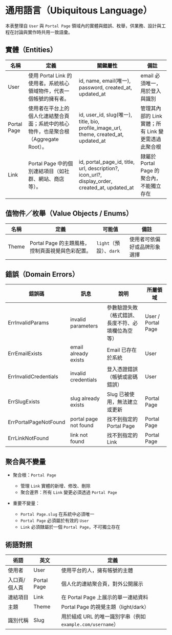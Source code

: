 # 通用語言（Ubiquitous Language）

本表整理自 `User` 與 `Portal Page` 領域內的實體與錯誤、枚舉，供業務、設計與工程在討論與實作時共用一致語彙。

## 實體（Entities）

| 名稱 | 定義 | 關鍵屬性 | 備註 |
|------|------|----------|------|
| User | 使用 Portal Link 的使用者。系統核心領域物件，代表一個帳號的擁有者。 | id, name, email(唯一), password, created_at, updated_at | email 必須唯一，用於登入與識別 |
| Portal Page | 使用者在平台上的個人化連結整合頁面；系統中的核心物件，也是聚合根（Aggregate Root）。 | id, user_id, slug(唯一), title, bio, profile_image_url, theme, created_at, updated_at | 管理其內部的 Link 實體；所有 Link 變更需透過此聚合根 |
| Link | Portal Page 中的個別連結項目（如社群、網站、商店等）。 | id, portal_page_id, title, url, description?, icon_url?, display_order, created_at, updated_at | 隸屬於 Portal Page 的聚合內，不能獨立存在 |

## 值物件／枚舉（Value Objects / Enums）

| 名稱 | 定義 | 可能值 | 備註 |
|------|------|--------|------|
| Theme | Portal Page 的主題風格，控制頁面視覺與色彩配置。 | `light`（預設）、`dark` | 使用者可依偏好或品牌形象選擇 |

## 錯誤（Domain Errors）

| 錯誤碼 | 訊息 | 說明 | 所屬領域 |
|--------|------|------|----------|
| ErrInvalidParams | invalid parameters | 參數驗證失敗（格式錯誤、長度不符、必填欄位為空等） | User / Portal Page |
| ErrEmailExists | email already exists | Email 已存在於系統 | User |
| ErrInvalidCredentials | invalid credentials | 登入憑證錯誤（帳號或密碼錯誤） | User |
| ErrSlugExists | slug already exists | Slug 已被使用，無法建立或更新 | Portal Page |
| ErrPortalPageNotFound | portal page not found | 找不到指定的 Portal Page | Portal Page |
| ErrLinkNotFound | link not found | 找不到指定的 Link | Portal Page |

## 聚合與不變量

- 聚合根：`Portal Page`

  - 管理 `Link` 實體的新增、修改、刪除
  - 聚合邊界：所有 `Link` 變更必須透過 `Portal Page`

- 重要不變量：

  - `Portal Page.slug` 在系統中必須唯一
  - `Portal Page` 必須屬於有效的 `User`
  - `Link` 必須隸屬於一個 `Portal Page`，不可獨立存在

## 術語對照

| 術語 | 英文 | 定義 |
|------|------|------|
| 使用者 | User | 使用平台的人，擁有帳號的主體 |
| 入口頁/個人頁 | Portal Page | 個人化的連結聚合頁，對外公開展示 |
| 連結項目 | Link | 在 Portal Page 上展示的單一連結資料 |
| 主題 | Theme | Portal Page 的視覺主題（light/dark） |
| 識別代稱 | Slug | 用於組成 URL 的唯一識別字串（例如 `example.com/username`） |
